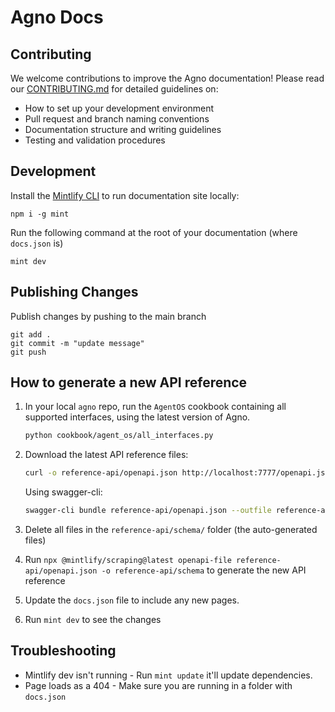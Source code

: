 # Agno Docs

## Contributing

We welcome contributions to improve the Agno documentation! Please read our [CONTRIBUTING.md](CONTRIBUTING.md) for detailed guidelines on:

- How to set up your development environment
- Pull request and branch naming conventions
- Documentation structure and writing guidelines
- Testing and validation procedures

## Development

Install the [Mintlify CLI](https://www.npmjs.com/package/mintlify) to run documentation site locally:

```
npm i -g mint
```

Run the following command at the root of your documentation (where `docs.json` is)

```
mint dev
```

## Publishing Changes

Publish changes by pushing to the main branch

```
git add .
git commit -m "update message"
git push
```

## How to generate a new API reference

1. In your local `agno` repo, run the `AgentOS` cookbook containing all supported interfaces, using the latest version of Agno.
   ```bash
   python cookbook/agent_os/all_interfaces.py
   ```

2. Download the latest API reference files:
   ```bash
   curl -o reference-api/openapi.json http://localhost:7777/openapi.json
   ```      
   Using swagger-cli: 
   ```bash
   swagger-cli bundle reference-api/openapi.json --outfile reference-api/openapi.yaml --type yaml
   ```
   
3. Delete all files in the `reference-api/schema/` folder (the auto-generated files)
4. Run `npx @mintlify/scraping@latest openapi-file reference-api/openapi.json -o reference-api/schema` to generate the new API reference
5. Update the `docs.json` file to include any new pages.
6. Run `mint dev` to see the changes

## Troubleshooting

- Mintlify dev isn't running - Run `mint update` it'll update dependencies.
- Page loads as a 404 - Make sure you are running in a folder with `docs.json`
